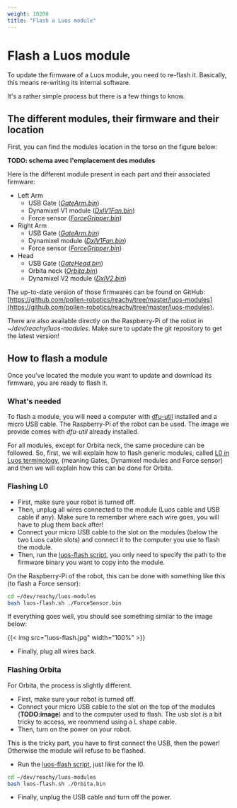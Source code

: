 ```yaml
---
weight: 10200
title: "Flash a Luos module"
---
```


# Flash a Luos module

To update the firmware of a Luos module, you need to re-flash it. Basically, this means re-writing its internal software.

It's a rather simple process but there is a few things to know. 

## The different modules, their firmware and their location

First, you can find the modules location in the torso on the figure below:

**TODO: schema avec l'emplacement des modules**

Here is the different module present in each part and their associated firmware:

* Left Arm
    * USB Gate ([_GateArm.bin_](https://github.com/pollen-robotics/reachy/blob/master/luos-modules/GateArm.bin))
    * Dynamixel V1 module ([_DxlV1Fan.bin_](https://github.com/pollen-robotics/reachy/blob/master/luos-modules/DxlV1Fan.bin))
    * Force sensor ([_ForceGripper.bin_](https://github.com/pollen-robotics/reachy/blob/master/luos-modules/ForceGripper.bin))
* Right Arm
    * USB Gate ([_GateArm.bin_](https://github.com/pollen-robotics/reachy/blob/master/luos-modules/GateArm.bin))
    * Dynamixel module ([_DxlV1Fan.bin_](https://github.com/pollen-robotics/reachy/blob/master/luos-modules/DxlV1Fan.bin))
    * Force sensor ([_ForceGripper.bin_](https://github.com/pollen-robotics/reachy/blob/master/luos-modules/ForceGripper.bin))
* Head
    * USB Gate ([_GateHead.bin_](https://github.com/pollen-robotics/reachy/blob/master/luos-modules/GateHead.bin))
    * Orbita neck ([_Orbita.bin_](https://github.com/pollen-robotics/reachy/blob/master/luos-modules/Orbita.bin))
    * Dynamixel V2 module ([_DxlV2.bin_](https://github.com/pollen-robotics/reachy/blob/master/luos-modules/DxlV2.bin))

The up-to-date version of those firmwares can be found on GitHub: [https://github.com/pollen-robotics/reachy/tree/master/luos-modules](https://github.com/pollen-robotics/reachy/tree/master/luos-modules).

There are also available directly on the Raspberry-Pi of the robot in _~/dev/reachy/luos-modules_. Make sure to update the git repository to get the latest version!

## How to flash a module

Once you've located the module you want to update and download its firmware, you are ready to flash it.

### What's needed

To flash a module, you will need a computer with [dfu-util](http://dfu-util.sourceforge.net) installed and a micro USB cable. The Raspberry-Pi of the robot can be used. The image we provide comes with _dfu-util_ already installed.

For all modules, except for Orbita neck, the same procedure can be followed. So, first, we will explain how to flash generic modules, called [L0 in Luos terminology](https://docs.luos.io/pages/prototyping_boards/electronic-use.html#general-guide-to-luos-electronic-boards), (meaning Gates, Dynamixel modules and Force sensor) and then we will explain how this can be done for Orbita.

### Flashing L0

* First, make sure your robot is turned off.
* Then, unplug all wires connected to the module (Luos cable and USB cable if any). Make sure to remember where each wire goes, you will have to plug them back after!
* Connect your micro USB cable to the slot on the modules (below the two Luos cable slots) and connect it to the computer you use to flash the module.
* Then, run the [luos-flash script](https://github.com/pollen-robotics/reachy/blob/master/luos-modules/luos-flash.sh), you only need to specify the path to the firmware binary you want to copy into the module.

On the Raspberry-Pi of the robot, this can be done with something like this (to flash a Force sensor):

```bash
cd ~/dev/reachy/luos-modules
bash luos-flash.sh ./ForceSensor.bin
```

If everything goes well, you should see something similar to the image below:

{{< img src="luos-flash.jpg" width="100%" >}}

* Finally, plug all wires back.


### Flashing Orbita

For Orbita, the process is slightly different.

* First, make sure your robot is turned off.
* Connect your micro USB cable to the slot on the top of the modules (**TODO:image**) and to the computer used to flash. The usb slot is a bit tricky to access, we reommend using a L shape cable.
* Then, turn on the power on your robot.

This is the tricky part, you have to first connect the USB, then the power! Otherwise the module will refuse to be flashed.

* Run the [luos-flash script](https://github.com/pollen-robotics/reachy/blob/master/luos-modules/luos-flash.sh), just like for the l0.

```bash
cd ~/dev/reachy/luos-modules
bash luos-flash.sh ./Orbita.bin
```

* Finally, unplug the USB cable and turn off the power.